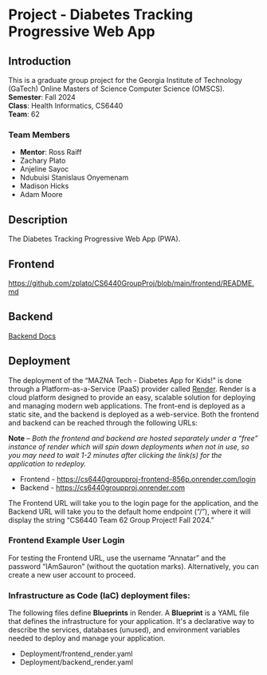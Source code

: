 # Project - Diabetes Tracking Progressive Web App

## Introduction
This is a graduate group project for the Georgia Institute of Technology (GaTech) Online Masters of Science Computer Science (OMSCS).  
**Semester**: Fall 2024  
**Class**: Health Informatics, CS6440  
**Team**: 62  


### Team Members
- **Mentor**: Ross Raiff
- Zachary Plato
- Anjeline Sayoc
- Ndubuisi Stanislaus Onyemenam
- Madison Hicks
- Adam Moore

## Description 
The Diabetes Tracking Progressive Web App (PWA).

## Frontend 
https://github.com/zplato/CS6440GroupProj/blob/main/frontend/README.md

## Backend
[Backend Docs](/backend/README.md)

## Deployment
The deployment of the “MAZNA Tech - Diabetes App for Kids!” is done through a Platform-as-a-Service (PaaS) provider called [Render](https://render.com/about).  Render is a cloud platform designed to provide an easy, scalable solution for deploying and managing modern web applications. The front-end is deployed as a static site, and the backend is deployed as a web-service. Both the frontend and backend can be reached through the following URLs: 

**Note** – _Both the frontend and backend are hosted separately under a “free” instance of render which will spin down deployments when not in use, so you may need to wait 1-2 minutes after clicking the link(s) for the application to redeploy._  

- Frontend -  https://cs6440groupproj-frontend-856p.onrender.com/login
- Backend - https://cs6440groupproj.onrender.com

The Frontend URL will take you to the login page for the application, and the Backend URL will take you to the default home endpoint (“/”), where it will display the string “CS6440 Team 62 Group Project! Fall 2024.” 

### Frontend Example User Login 
For testing the Frontend URL, use the username “Annatar” and the password “IAmSauron” (without the quotation marks). Alternatively, you can create a new user account to proceed.

### Infrastructure as Code (IaC) deployment files:
The following files define **Blueprints** in Render. A **Blueprint** is a YAML file that defines the infrastructure for your application. It's a declarative way to describe the services, databases (unused), and environment variables needed to deploy and manage your application.
- Deployment/frontend_render.yaml 
- Deployment/backend_render.yaml 




